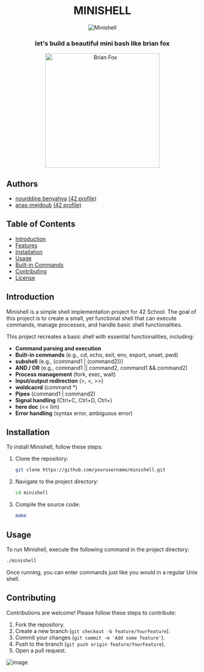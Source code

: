 
<div align="center">
  
# MINISHELL
  ![Minishell](https://img.shields.io/badge/Minishell-42-blue)
### let's build a beautiful mini bash like brian fox 

<img src="https://upload.wikimedia.org/wikipedia/commons/thumb/3/35/BrianJFox.png/1200px-BrianJFox.png" alt="Brian Fox" width="300"/>

</div>



## Authors

- [nourddine benyahya](https://github.com/nourddine-benyahya) [(42 profile)](https://profile.intra.42.fr/users/nbenyahy)
- [anas-mejdoub](https://github.com/anas-mejdoub) [(42 profile)](https://profile.intra.42.fr/users/amejdoub)


## Table of Contents

- [Introduction](#introduction)
- [Features](#features)
- [Installation](#installation)
- [Usage](#usage)
- [Built-in Commands](#built-in-commands)
- [Contributing](#contributing)
- [License](#license)


## Introduction

Minishell is a simple shell implementation project for 42 School. The goal of this project is to create a small, yet functional shell that can execute commands, manage processes, and handle basic shell functionalities.

This project recreates a basic shell with essential functionalities, including:

* **Command parsing and execution**
* **Built-in commands** (e.g., cd, echo, exit, env, export, unset, pwd)
* **subshell** (e.g., (command1 | (command2)))
* **AND / OR** (e.g., command1 || command2, command1 && command2)
* **Process management** (fork, exec, wait)
* **Input/output redirection** (>, <, >>)
* **woldcacrd** (command *)
* **Pipes** (command1 | command2)
* **Signal handling** (Ctrl+C, Ctrl+D, Ctrl+\)
* **here doc** (<< lim)
* **Error handling** (syntax error, ambiguous error)


## Installation

To install Minishell, follow these steps:

1. Clone the repository:
    ```sh
    git clone https://github.com/yourusername/minishell.git
    ```

2. Navigate to the project directory:
    ```sh
    cd minishell
    ```

3. Compile the source code:
    ```sh
    make
    ```

## Usage

To run Minishell, execute the following command in the project directory:

```sh
./minishell
```

Once running, you can enter commands just like you would in a regular Unix shell.

## Contributing

Contributions are welcome! Please follow these steps to contribute:

1. Fork the repository.
2. Create a new branch (`git checkout -b feature/YourFeature`).
3. Commit your changes (`git commit -m 'Add some feature'`).
4. Push to the branch (`git push origin feature/YourFeature`).
5. Open a pull request.


![image](https://github.com/user-attachments/assets/45c358cd-d6b8-42fd-818c-72893bbba1f4)
